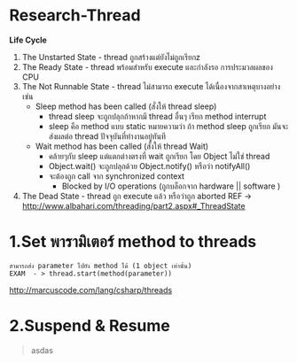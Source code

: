 # Research-Thread

**Life Cycle**

 1. The Unstarted State - thread ถูกสร้างแต่ยังไม่ถูกเรียกz
 2. The Ready State - thread พร้อมสำหรับ execute และกำลังรอ การประมวลผลของ CPU
 3. The Not Runnable State - thread ไม่สามารถ execute ได้เนื่องจากสาเหตุบางอย่างเช่น
	- Sleep method has been called (สั่งให้ thread sleep) 
	  - thread sleep จะถูกปลุกถ้าหากมี thread อื่นๆ เรียก method interrupt
	  - sleep คือ method แบบ static หมายความว่า ถ้า method sleep ถูกเรียก มันจะส่งผลต่อ thread ปัจจุบันที่ทำงานอยู่ทันที
	- Wait method has been called  (สั่งให้ thread Wait)
	  - คล้ายๆกับ sleep แต่แตกต่างตรงที่  wait ถูกเรียก โดย Object  ไม่ใช่ thread
	  - Object.wait() จะถูกปลุกด้วย Object.notify() หรือว่า notifyAll()
	  - จะต้องถูก call จาก synchronized context
          - Blocked by I/O operations (ถูกบล็อกจาก hardware || software )
 4. The Dead State - thread ถูก execute แล้ว หรือว่าถูก aborted 
REF -> http://www.albahari.com/threading/part2.aspx#_ThreadState

# 1.Set พารามิเตอร์ method to threads 
	สามารถส่ง parameter ไปยัง method ได้ (1 object เท่านั้น) 
	EXAM  - > thread.start(method(parameter))
http://marcuscode.com/lang/csharp/threads

# 2.Suspend & Resume
  > asdas

